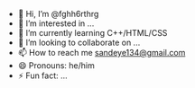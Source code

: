 - 👋 Hi, I’m @fghh6rthrg
- 👀 I’m interested in ...
- 🌱 I’m currently learning C++/HTML/CSS
- 💞️ I’m looking to collaborate on ...
- 📫 How to reach me sandeye134@gmail.com
- 😄 Pronouns: he/him
- ⚡ Fun fact: ...

<!---
Anton123456789101112/Anton123456789101112 is a ✨ special ✨ repository because its `README.md` (this file) appears on your GitHub profile.
You can click the Preview link to take a look at your changes.
--->
